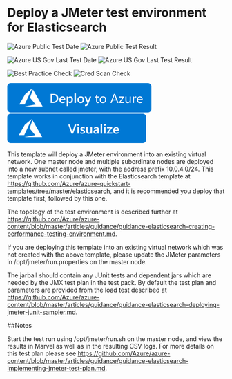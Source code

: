 # Deploy a JMeter test environment for Elasticsearch

![Azure Public Test Date](https://azurequickstartsservice.blob.core.windows.net/badges/elasticsearch-jmeter/PublicLastTestDate.svg)
![Azure Public Test Result](https://azurequickstartsservice.blob.core.windows.net/badges/elasticsearch-jmeter/PublicDeployment.svg)

![Azure US Gov Last Test Date](https://azurequickstartsservice.blob.core.windows.net/badges/elasticsearch-jmeter/FairfaxLastTestDate.svg)
![Azure US Gov Last Test Result](https://azurequickstartsservice.blob.core.windows.net/badges/elasticsearch-jmeter/FairfaxDeployment.svg)

![Best Practice Check](https://azurequickstartsservice.blob.core.windows.net/badges/elasticsearch-jmeter/BestPracticeResult.svg)
![Cred Scan Check](https://azurequickstartsservice.blob.core.windows.net/badges/elasticsearch-jmeter/CredScanResult.svg)

[![Deploy To Azure](https://raw.githubusercontent.com/Azure/azure-quickstart-templates/master/1-CONTRIBUTION-GUIDE/images/deploytoazure.svg?sanitize=true)](https://portal.azure.com/#create/Microsoft.Template/uri/https%3A%2F%2Fraw.githubusercontent.com%2FAzure%2Fazure-quickstart-templates%2Fmaster%2Felasticsearch-jmeter%2Fazuredeploy.json)
[![Visualize](https://raw.githubusercontent.com/Azure/azure-quickstart-templates/master/1-CONTRIBUTION-GUIDE/images/visualizebutton.svg?sanitize=true)](http://armviz.io/#/?load=https%3A%2F%2Fraw.githubusercontent.com%2FAzure%2Fazure-quickstart-templates%2Fmaster%2Felasticsearch-jmeter%2Fazuredeploy.json)

This template will deploy a JMeter environment into an existing virtual network.
One master node and multiple subordinate nodes are deployed into a new subnet
called jmeter, with the address prefix 10.0.4.0/24. This template works in
conjunction with the Elasticsearch template at
https://github.com/Azure/azure-quickstart-templates/tree/master/elasticsearch,
and it is recommended you deploy that template first, followed by this one.

The topology of the test environment is described further at
https://github.com/Azure/azure-content/blob/master/articles/guidance/guidance-elasticsearch-creating-performance-testing-environment.md.

If you are deploying this template into an existing virtual network which was
not created with the above template, please update the JMeter parameters in
/opt/jmeter/run.properties on the master node.

The jarball should contain any JUnit tests and dependent jars which are needed
by the JMX test plan in the test pack. By default the test plan and parameters
are provided from the load test described at
https://github.com/Azure/azure-content/blob/master/articles/guidance/guidance-elasticsearch-deploying-jmeter-junit-sampler.md.

##Notes

Start the test run using /opt/jmeter/run.sh on the master node, and view the
results in Marvel as well as in the resulting CSV logs. For more details on this
test plan please see
https://github.com/Azure/azure-content/blob/master/articles/guidance/guidance-elasticsearch-implementing-jmeter-test-plan.md.
